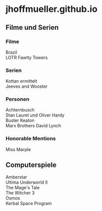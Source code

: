 # jhoffmueller.github.io
## Filme und Serien
### Filme
Brazil  
LOTR
Fawlty Towers
### Serien
Kottan ermittelt  
Jeeves and Wooster
### Personen
Achternbusch  
Stan Laurel und Oliver Hardy  
Buster Keaton  
Marx Brothers
David Lynch
### Honorable Mentions
Miss Marple
## Computerspiele
Amberstar  
Ultima Underworld II  
The Mage's Tale  
The Witcher 3  
Osmos  
Kerbal Space Program  

